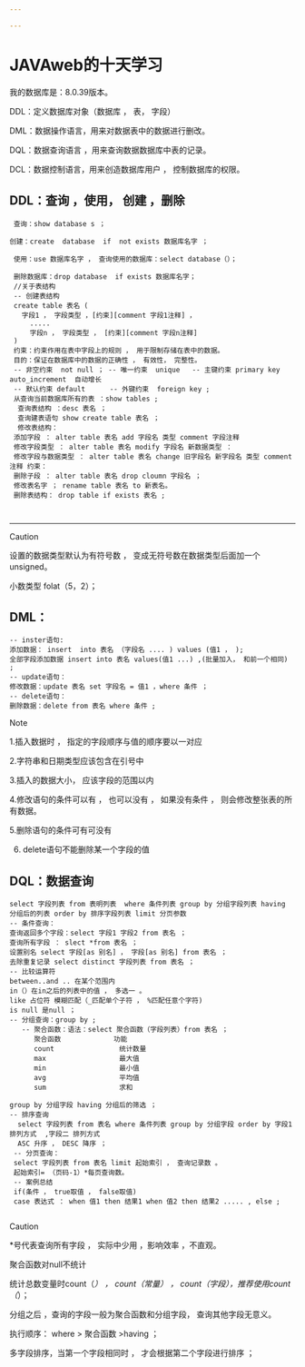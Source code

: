 ```yaml
---

---
```


# JAVAweb的十天学习

我的数据库是：8.0.39版本。

DDL：定义数据库对象（数据库 ， 表， 字段）

DML：数据操作语言，用来对数据表中的数据进行删改。

DQL：数据查询语言 ，用来查询数据数据库中表的记录。

DCL：数据控制语言，用来创造数据库用户 ， 控制数据库的权限。

## DDL：查询 ，使用， 创建 ，删除

```mysql
 查询：show database s ；

创建：create  database  if  not exists 数据库名字 ；

 使用：use 数据库名字 ， 查询使用的数据库：select database（）；

 删除数据库：drop database  if exists 数据库名字；
 //关于表结构
 -- 创建表结构
 create table 表名 (
   字段1 ， 字段类型 ，[约束][comment 字段1注释] ，
     .....
     字段n ， 字段类型 ， [约束][comment 字段n注释]
 )
 约束：约束作用在表中字段上的规则 ， 用于限制存储在表中的数据。
 目的：保证在数据库中的数据的正确性 ， 有效性， 完整性。
 -- 非空约束  not null ； -- 唯一约束  unique   -- 主键约束 primary key auto_increment  自动增长
 -- 默认约束 default      -- 外键约束  foreign key ;
 从查询当前数据库所有的表 ：show tables ;
  查询表结构 ：desc 表名 ；
  查询建表语句 show create table 表名 ；
  修改表结构：
 添加字段 ： alter table 表名 add 字段名 类型 comment 字段注释
 修改字段类型 ： alter table 表名 modify 字段名 新数据类型 ：
 修改字段与数据类型 ： alter table 表名 change 旧字段名 新字段名 类型 comment 注释 约束：
 删除子段 ： alter table 表名 drop cloumn 字段名 ；
 修改表名字 ； rename table 表名 to 新表名。
 删除表结构： drop table if exists 表名 ;
 
 
```

------

> [!CAUTION]
>
> 设置的数据类型默认为有符号数 ， 变成无符号数在数据类型后面加一个unsigned。
>
> 小数类型  folat（5，2）；

## DML：



```mysql
-- inster语句:
添加数据： insert  into 表名 （字段名 .... ) values (值1 ， );
全部字段添加数据 insert into 表名 values(值1 ...) ,(批量加入， 和前一个相同) ;
-- update语句：
修改数据：update 表名 set 字段名 = 值1 ，where 条件 ；
-- delete语句：
删除数据：delete from 表名 where 条件 ;
```

> [!NOTE]
>
> 1.插入数据时 ， 指定的字段顺序与值的顺序要以一对应
>
> 2.字符串和日期类型应该包含在引号中
>
> 3.插入的数据大小， 应该字段的范围以内
>
> 4.修改语句的条件可以有 ， 也可以没有 ， 如果没有条件 ， 则会修改整张表的所有数据。
>
> 5.删除语句的条件可有可没有
>
> 6. delete语句不能删除某一个字段的值

## DQL：数据查询

```mysql
select 字段列表 from 表明列表  where 条件列表 group by 分组字段列表 having 分组后的列表 order by 排序字段列表 limit 分页参数
-- 条件查询：
查询返回多个字段：select 字段1 字段2 from 表名 ；
查询所有字段 ： slect *from 表名 ；
设置别名 select 字段[as 别名] ， 字段[as 别名] from 表名 ；
去除重复记录 select distinct 字段列表 from 表名 ；
-- 比较运算符
between..and .. 在某个范围内
in（）在in之后的列表中的值 ， 多选一 。
like 占位符 模糊匹配（_匹配单个子符 ， %匹配任意个字符)
is null 是null ；
-- 分组查询：group by ;
   -- 聚合函数：语法：select 聚合函数（字段列表）from 表名 ；
      聚合函数             功能
      count                统计数量
      max                  最大值
      min                  最小值
      avg                  平均值
      sum                  求和
      
group by 分组字段 having 分组后的筛选 ；
-- 排序查询 
  select 字段列表 from 表名 where 条件列表 group by 分组字段 order by 字段1 排列方式  ,字段二 排列方式 
  ASC 升序 ， DESC 降序 ；
 -- 分页查询：
 select 字段列表 from 表名 limit 起始索引 ， 查询记录数 。
 起始索引= （页码-1）*每页查询数。
 -- 案例总结
 if(条件 ， true取值 ， false取值)
 case 表达式 ： when 值1 then 结果1 when 值2 then 结果2 ..... , else ;
  
```

> [!CAUTION]
>
> *号代表查询所有字段 ， 实际中少用 ，影响效率 ，不直观。
>
> 聚合函数对null不统计
>
> 统计总数变量时count（*） ， count（常量） ， count（字段），推荐使用count（*）；
>
> 分组之后 ，查询的字段一般为聚合函数和分组字段， 查询其他字段无意义。
>
> 执行顺序： where > 聚合函数 >having ；
>
> 多字段排序，当第一个字段相同时 ， 才会根据第二个字段进行排序 ；
